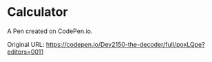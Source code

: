 # Calculator

A Pen created on CodePen.io.

Original URL: https://codepen.io/Dev2150-the-decoder/full/poxLQpe?editors=0011

